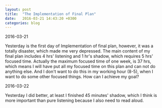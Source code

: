 ```yaml
---
layout: post
title:  "The Implementation of Final Plan"
date:   2016-03-21 14:43:20 +0300
categories: blog
---
```


2016-03-21

Yesterday is the first day of Implementation of final plan, however, it was a totally disaster, which made me very depressed. The main content of my final plan includes 4 hrs' listening and 1 hr's shadow, which requires 5 hrs' focused time. Actually the maximum focused time of one week, is 37 hrs, which means I will have put all my focused time on this plan and can not do anything else. And I don't want to do this in my working hour (8-5), when I want to do some other focused things. How can I achieve my goal?

2016-03-22

Yesterday I did better, at least I finished 45 minutes' shadow, which I think is more important than pure listening because I also need to read aloud.
